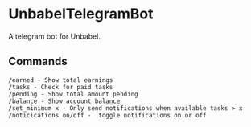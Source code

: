 # UnbabelTelegramBot
A telegram bot for Unbabel. 

## Commands
 ```
/earned - Show total earnings
/tasks - Check for paid tasks
/pending - Show total amount pending
/balance - Show account balance
/set_minimum x - Only send notifications when available tasks > x
/noticications on/off -  toggle notifications on or off
 ```
